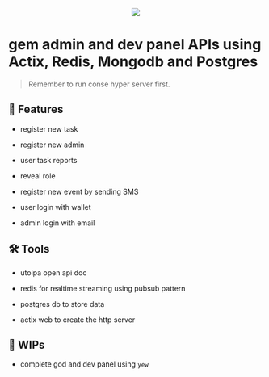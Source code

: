 
<p align="center">
    <img src="https://github.com/wildonion/gem/blob/master/assets/yewrustwasm.avif"
</p>

# gem admin and dev panel APIs using Actix, Redis, Mongodb and Postgres

> Remember to run conse hyper server first.

## 🍟 Features

* register new task 

* register new admin

* user task reports

* reveal role

* register new event by sending SMS

* user login with wallet

* admin login with email

## 🛠️ Tools

* utoipa open api doc

* redis for realtime streaming using pubsub pattern

* postgres db to store data

* actix web to create the http server

## 🚧 WIPs

* complete god and dev panel using `yew`